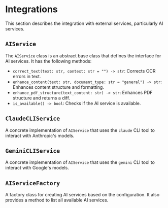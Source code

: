 # Integrations

This section describes the integration with external services, particularly AI services.

## `AIService`

The `AIService` class is an abstract base class that defines the interface for AI services. It has the following methods:

-   `correct_text(text: str, context: str = "") -> str`: Corrects OCR errors in text.
-   `enhance_content(text: str, document_type: str = "general") -> str`: Enhances content structure and formatting.
-   `enhance_pdf_structure(text_content: str) -> str`: Enhances PDF structure and returns a diff.
-   `is_available() -> bool`: Checks if the AI service is available.

## `ClaudeCLIService`

A concrete implementation of `AIService` that uses the `claude` CLI tool to interact with Anthropic's models.

## `GeminiCLIService`

A concrete implementation of `AIService` that uses the `gemini` CLI tool to interact with Google's models.

## `AIServiceFactory`

A factory class for creating AI services based on the configuration. It also provides a method to list all available AI services.

